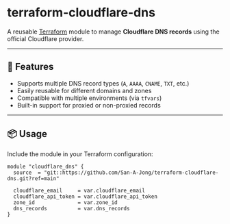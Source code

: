 # terraform-cloudflare-dns

A reusable [Terraform](https://www.terraform.io) module to manage **Cloudflare DNS records** using the official Cloudflare provider.

---

## 🔧 Features

- Supports multiple DNS record types (`A`, `AAAA`, `CNAME`, `TXT`, etc.)
- Easily reusable for different domains and zones
- Compatible with multiple environments (via `tfvars`)
- Built-in support for proxied or non-proxied records

---

## 📦 Usage

Include the module in your Terraform configuration:

```hcl
module "cloudflare_dns" {
  source  = "git::https://github.com/San-A-Jong/terraform-cloudflare-dns.git?ref=main"

  cloudflare_email     = var.cloudflare_email
  cloudflare_api_token = var.cloudflare_api_token
  zone_id              = var.zone_id
  dns_records          = var.dns_records
}
